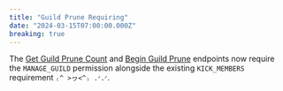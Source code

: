 ```yaml
---
title: "Guild Prune Requiring"
date: "2024-03-15T07:00:00.000Z"
breaking: true
---
```


The [Get Guild Prune Count](#DOCS_RESOURCES_GUILD/get-guild-prune-count) and [Begin Guild Prune](#DOCS_RESOURCES_GUILD/begin-guild-prune)
endpoints now require the `MANAGE_GUILD` permission alongside the existing `KICK_MEMBERS` requirement `₍^ >ヮ<^₎ .ᐟ.ᐟ`.
